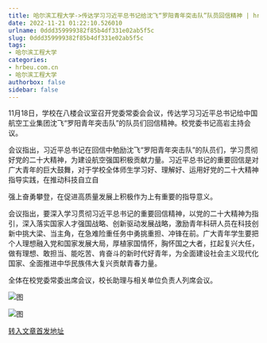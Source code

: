 ```yaml
---
title: 哈尔滨工程大学->传达学习习近平总书记给沈飞“罗阳青年突击队”队员回信精神 | hrbeu.com.cn
date: 2022-11-21 01:22:10.526010
urlname: 0ddd359999382f85b4df331e02ab5f5c
slug: 0ddd359999382f85b4df331e02ab5f5c
tags: 
- 哈尔滨工程大学
categories:
- hrbeu.com.cn
- 哈尔滨工程大学
authorbox: false
sidebar: false
---
```

11月18日，学校在八楼会议室召开党委常委会会议，传达学习习近平总书记给中国航空工业集团沈飞“罗阳青年突击队”的队员们回信精神。校党委书记高岩主持会议。

会议指出，习近平总书记在回信中勉励沈飞“罗阳青年突击队”的队员们，学习贯彻好党的二十大精神，为建设航空强国积极贡献力量。习近平总书记的重要回信是对广大青年的巨大鼓舞，对于学校全体师生学习好、理解好、运用好党的二十大精神指导实践，在推动科技自立自
<!--more-->
强上奋勇攀登，在促进高质量发展上积极作为上有重要的指导意义。

会议指出，要深入学习贯彻习近平总书记的重要回信精神，以党的二十大精神为指引，深入落实国家人才强国战略、创新驱动发展战略，激励青年科研人员在科技创新中挑大梁、当主角，在急难险重任务中勇挑重担、冲锋在前。广大青年学生要把个人理想融入党和国家发展大局，厚植家国情怀，胸怀国之大者，扛起复兴大任，做有理想、敢担当、能吃苦、肯奋斗的新时代好青年，为全面建设社会主义现代化国家、全面推进中华民族伟大复兴贡献青春力量。

全体在校党委常委出席会议，校长助理与相关单位负责人列席会议。

![图](http://rmtgl.hrbeu.edu.cn/storage/47D858065EA6BC3310F7535903AC3B1F/water/pic/C29E500AB62327CBA8446FF28AF74526)

![图](http://rmtgl.hrbeu.edu.cn/storage/76C450BEDB600CA86FB85DB954C49811/water/pic/BEF0BE2874C4289B954F66BF84F28A48)

[转入文章首发地址](http://gongxue.cn/info/1141/73599.htm)
